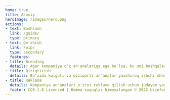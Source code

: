 ```yaml
---
home: true
title: Asosiy
heroImage: /images/hero.png
actions:
- text: Boshlash
  link: /guide/
  type: primary
- text: Qo'shish
  link: /wip/
  type: secondary
  features:
- title: Brending
  details: Agar kompaniya o'z an'analariga ega bo'lsa, bu uni boshqalarga nisbatan unikal qiladi
- title: Qiziqtirish
  details: Ba'zida kulguli va qiziqarli an'analar yaxshiroq ishchi sharoitini ta'minlaydi
- title: Reklama
  details: Kompaniya an'analari o'zini reklama qilish uchun judayam yaxshi yo'l
  footer: CC0-1.0 Licensed | Hamma xuquqlar himoyalangan © 2022 Uzinfocom Open Source
---
```


